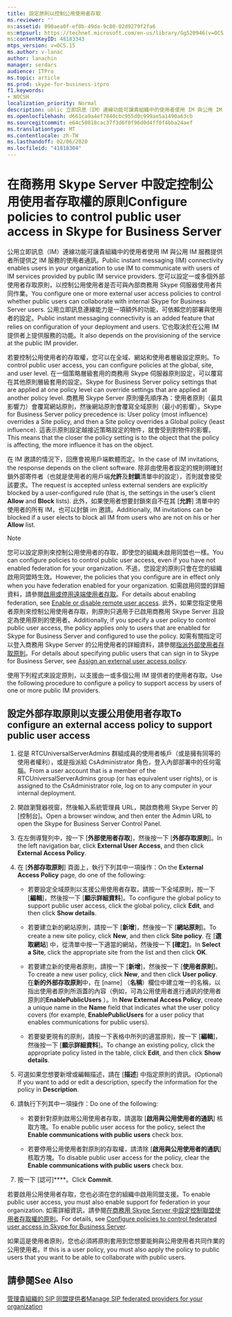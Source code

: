 ```yaml
---
title: 設定原則以控制公用使用者存取
ms.reviewer: ''
ms:assetid: 090aea0f-ef0b-49da-9c80-02d9279f2fa6
ms:mtpsurl: https://technet.microsoft.com/en-us/library/Gg520946(v=OCS.15)
ms:contentKeyID: 48183343
mtps_version: v=OCS.15
ms.author: v-lanac
author: lanachin
manager: serdars
audience: ITPro
ms.topic: article
ms.prod: skype-for-business-itpro
f1.keywords:
- NOCSH
localization_priority: Normal
description: ublic 立即訊息（IM）連線功能可讓貴組織中的使用者使用 IM 與公用 IM 服務提供者所提供的 IM 服務使用者通訊。
ms.openlocfilehash: d661ca9a4ef7840cbc955d0c999ae5a1490a63cb
ms.sourcegitcommit: e64c50818cac37f3d6f0f96d0d4ff0f4bba24aef
ms.translationtype: MT
ms.contentlocale: zh-TW
ms.lasthandoff: 02/06/2020
ms.locfileid: "41818304"
---
```

# <a name="configure-policies-to-control-public-user-access-in-skype-for-business-server"></a><span data-ttu-id="91b90-103">在商務用 Skype Server 中設定控制公用使用者存取權的原則</span><span class="sxs-lookup"><span data-stu-id="91b90-103">Configure policies to control public user access in Skype for Business Server</span></span>

<span data-ttu-id="91b90-104">公用立即訊息（IM）連線功能可讓貴組織中的使用者使用 IM 與公用 IM 服務提供者所提供之 IM 服務的使用者通訊。</span><span class="sxs-lookup"><span data-stu-id="91b90-104">Public instant messaging (IM) connectivity enables users in your organization to use IM to communicate with users of IM services provided by public IM service providers.</span></span> <span data-ttu-id="91b90-105">您可以設定一或多個外部使用者存取原則，以控制公用使用者是否可與內部商務用 Skype 伺服器使用者共同作業。</span><span class="sxs-lookup"><span data-stu-id="91b90-105">You configure one or more external user access policies to control whether public users can collaborate with internal Skype for Business Server users.</span></span> <span data-ttu-id="91b90-106">公用立即訊息連線能力是一項額外的功能，可依賴您的部署與使用者的設定。</span><span class="sxs-lookup"><span data-stu-id="91b90-106">Public instant messaging connectivity is an added feature that relies on configuration of your deployment and users.</span></span> <span data-ttu-id="91b90-107">它也取決於在公用 IM 提供者上提供服務的功能。</span><span class="sxs-lookup"><span data-stu-id="91b90-107">It also depends on the provisioning of the service at the public IM provider.</span></span> 

<span data-ttu-id="91b90-108">若要控制公用使用者的存取權，您可以在全域、網站和使用者層級設定原則。</span><span class="sxs-lookup"><span data-stu-id="91b90-108">To control public user access, you can configure policies at the global, site, and user level.</span></span> <span data-ttu-id="91b90-109">在一個策略層級套用的商務用 Skype 伺服器原則設定，可以覆寫在其他原則層級套用的設定。</span><span class="sxs-lookup"><span data-stu-id="91b90-109">Skype for Business Server policy settings that are applied at one policy level can override settings that are applied at another policy level.</span></span> <span data-ttu-id="91b90-110">商務用 Skype Server 原則優先順序為：使用者原則（最具影響力）會覆寫網站原則，然後網站原則會覆寫全域原則（最小的影響）。</span><span class="sxs-lookup"><span data-stu-id="91b90-110">Skype for Business Server policy precedence is: User policy (most influence) overrides a Site policy, and then a Site policy overrides a Global policy (least influence).</span></span> <span data-ttu-id="91b90-111">這表示原則設定越接近策略設定的物件，就會受到對物件的影響。</span><span class="sxs-lookup"><span data-stu-id="91b90-111">This means that the closer the policy setting is to the object that the policy is affecting, the more influence it has on the object.</span></span>

<span data-ttu-id="91b90-112">在 IM 邀請的情況下，回應會視用戶端軟體而定。</span><span class="sxs-lookup"><span data-stu-id="91b90-112">In the case of IM invitations, the response depends on the client software.</span></span> <span data-ttu-id="91b90-113">除非由使用者設定的規則明確封鎖外部寄件者（也就是使用者的用戶端**允許**及**封鎖**清單中的設定），否則就會接受該要求。</span><span class="sxs-lookup"><span data-stu-id="91b90-113">The request is accepted unless external senders are explicitly blocked by a user-configured rule (that is, the settings in the user’s client **Allow** and **Block** lists).</span></span> <span data-ttu-id="91b90-114">此外，如果使用者想要封鎖來自不在其 [**允許**] 清單中的使用者的所有 IM，也可以封鎖 im 邀請。</span><span class="sxs-lookup"><span data-stu-id="91b90-114">Additionally, IM invitations can be blocked if a user elects to block all IM from users who are not on his or her **Allow** list.</span></span>



> [!NOTE]  
> <span data-ttu-id="91b90-115">您可以設定原則來控制公用使用者的存取，即使您的組織未啟用同盟也一樣。</span><span class="sxs-lookup"><span data-stu-id="91b90-115">You can configure policies to control public user access, even if you have not enabled federation for your organization.</span></span> <span data-ttu-id="91b90-116">不過，您設定的原則只會在您的組織啟用同盟時生效。</span><span class="sxs-lookup"><span data-stu-id="91b90-116">However, the policies that you configure are in effect only when you have federation enabled for your organization.</span></span> <span data-ttu-id="91b90-117">如需啟用同盟的詳細資料，請參閱[啟用或停用遠端使用者存取](../access-edge/enable-or-disable-remote-user-access.md)。</span><span class="sxs-lookup"><span data-stu-id="91b90-117">For details about enabling federation, see [Enable or disable remote user access](../access-edge/enable-or-disable-remote-user-access.md).</span></span> <span data-ttu-id="91b90-118">此外，如果您指定使用者原則來控制公用使用者存取，則原則只適用于已啟用商務用 Skype Server 且設定為使用原則的使用者。</span><span class="sxs-lookup"><span data-stu-id="91b90-118">Additionally, if you specify a user policy to control public user access, the policy applies only to users that are enabled for Skype for Business Server and configured to use the policy.</span></span> <span data-ttu-id="91b90-119">如需有關指定可以登入商務用 Skype Server 的公用使用者的詳細資料，請參閱[指派外部使用者存取原則](assign-an-external-user-access-policy.md)。</span><span class="sxs-lookup"><span data-stu-id="91b90-119">For details about specifying public users that can sign in to Skype for Business Server, see [Assign an external user access policy](assign-an-external-user-access-policy.md).</span></span>


<span data-ttu-id="91b90-120">使用下列程式來設定原則，以支援由一或多個公用 IM 提供者的使用者存取。</span><span class="sxs-lookup"><span data-stu-id="91b90-120">Use the following procedure to configure a policy to support access by users of one or more public IM providers.</span></span>

## <a name="to-configure-an-external-access-policy-to-support-public-user-access"></a><span data-ttu-id="91b90-121">設定外部存取原則以支援公用使用者存取</span><span class="sxs-lookup"><span data-stu-id="91b90-121">To configure an external access policy to support public user access</span></span>

1.  <span data-ttu-id="91b90-122">從是 RTCUniversalServerAdmins 群組成員的使用者帳戶（或是擁有同等的使用者權利），或是指派給 CsAdministrator 角色，登入內部部署中的任何電腦。</span><span class="sxs-lookup"><span data-stu-id="91b90-122">From a user account that is a member of the RTCUniversalServerAdmins group (or has equivalent user rights), or is assigned to the CsAdministrator role, log on to any computer in your internal deployment.</span></span>

2.  <span data-ttu-id="91b90-123">開啟瀏覽器視窗，然後輸入系統管理員 URL，開啟商務用 Skype Server 的 [控制台]。</span><span class="sxs-lookup"><span data-stu-id="91b90-123">Open a browser window, and then enter the Admin URL to open the Skype for Business Server Control Panel.</span></span> 

3.  <span data-ttu-id="91b90-124">在左側導覽列中，按一下 [**外部使用者存取**]，然後按一下 [**外部存取原則**]。</span><span class="sxs-lookup"><span data-stu-id="91b90-124">In the left navigation bar, click **External User Access**, and then click **External Access Policy**.</span></span>

4.  <span data-ttu-id="91b90-125">在 [**外部存取原則**] 頁面上，執行下列其中一項操作：</span><span class="sxs-lookup"><span data-stu-id="91b90-125">On the **External Access Policy** page, do one of the following:</span></span>
    
      - <span data-ttu-id="91b90-126">若要設定全域原則以支援公用使用者存取，請按一下全域原則，按一下 [**編輯**]，然後按一下 [**顯示詳細資料**]。</span><span class="sxs-lookup"><span data-stu-id="91b90-126">To configure the global policy to support public user access, click the global policy, click **Edit**, and then click **Show details**.</span></span>
    
      - <span data-ttu-id="91b90-127">若要建立新的網站原則，請按一下 [**新增**]，然後按一下 [**網站原則**]。</span><span class="sxs-lookup"><span data-stu-id="91b90-127">To create a new site policy, click **New**, and then click **Site policy**.</span></span> <span data-ttu-id="91b90-128">在 [**選取網站**] 中，從清單中按一下適當的網站，然後按一下 **[確定]**。</span><span class="sxs-lookup"><span data-stu-id="91b90-128">In **Select a Site**, click the appropriate site from the list and then click **OK**.</span></span>
    
      - <span data-ttu-id="91b90-129">若要建立新的使用者原則，請按一下 [**新增**]，然後按一下 [**使用者原則**]。</span><span class="sxs-lookup"><span data-stu-id="91b90-129">To create a new user policy, click **New**, and then click **User policy**.</span></span> <span data-ttu-id="91b90-130">在**新的外部存取原則**中，在 [name] （**名稱**）欄位中建立唯一的名稱，以指出使用者原則所涵蓋的內容（例如，可為公用使用者進行通訊的使用者原則的**EnablePublicUsers** ）。</span><span class="sxs-lookup"><span data-stu-id="91b90-130">In **New External Access Policy**, create a unique name in the **Name** field that indicates what the user policy covers (for example, **EnablePublicUsers** for a user policy that enables communications for public users).</span></span>
    
      - <span data-ttu-id="91b90-131">若要變更現有的原則，請按一下表格中所列的適當原則，按一下 [**編輯**]，然後按一下 [**顯示詳細資料**]。</span><span class="sxs-lookup"><span data-stu-id="91b90-131">To change an existing policy, click the appropriate policy listed in the table, click **Edit**, and then click **Show details**.</span></span>

5.  <span data-ttu-id="91b90-132">可選如果您想要新增或編輯描述，請在 [**描述**] 中指定原則的資訊。</span><span class="sxs-lookup"><span data-stu-id="91b90-132">(Optional) If you want to add or edit a description, specify the information for the policy in **Description**.</span></span>

6.  <span data-ttu-id="91b90-133">請執行下列其中一項操作：</span><span class="sxs-lookup"><span data-stu-id="91b90-133">Do one of the following:</span></span>
    
      - <span data-ttu-id="91b90-134">若要針對原則啟用公用使用者存取，請選取 [**啟用與公用使用者的通訊**] 核取方塊。</span><span class="sxs-lookup"><span data-stu-id="91b90-134">To enable public user access for the policy, select the **Enable communications with public users** check box.</span></span>
    
      - <span data-ttu-id="91b90-135">若要停用公用使用者對原則的存取權，請清除 [**啟用與公用使用者的通訊**] 核取方塊。</span><span class="sxs-lookup"><span data-stu-id="91b90-135">To disable public user access for the policy, clear the **Enable communications with public users** check box.</span></span>

7.  <span data-ttu-id="91b90-136">按一下 [認可]\*\*\*\*。</span><span class="sxs-lookup"><span data-stu-id="91b90-136">Click **Commit**.</span></span>

<span data-ttu-id="91b90-137">若要啟用公用使用者存取，您也必須在您的組織中啟用同盟支援。</span><span class="sxs-lookup"><span data-stu-id="91b90-137">To enable public user access, you must also enable support for federation in your organization.</span></span> <span data-ttu-id="91b90-138">如需詳細資訊，請參閱[在商務用 Skype Server 中設定控制聯盟使用者存取權的原則](configure-policies-to-control-federated-user-access.md)。</span><span class="sxs-lookup"><span data-stu-id="91b90-138">For details, see [Configure policies to control federated user access in Skype for Business Server](configure-policies-to-control-federated-user-access.md).</span></span>

<span data-ttu-id="91b90-139">如果這是使用者原則，您也必須將原則套用到您想要能夠與公用使用者共同作業的公用使用者。</span><span class="sxs-lookup"><span data-stu-id="91b90-139">If this is a user policy, you must also apply the policy to public users that you want to be able to collaborate with public users.</span></span> 


## <a name="see-also"></a><span data-ttu-id="91b90-140">請參閱</span><span class="sxs-lookup"><span data-stu-id="91b90-140">See Also</span></span>

[<span data-ttu-id="91b90-141">管理貴組織的 SIP 同盟提供者</span><span class="sxs-lookup"><span data-stu-id="91b90-141">Manage SIP federated providers for your organization</span></span>](../sip-providers/manage-sip-federated-providers-for-your-organization.md)
